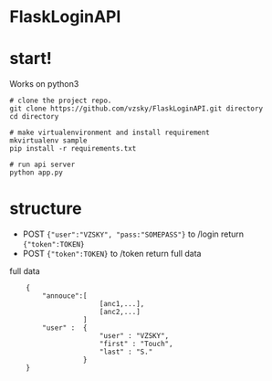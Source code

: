 # FlaskLoginAPI
# start!
Works on python3
```
# clone the project repo.
git clone https://github.com/vzsky/FlaskLoginAPI.git directory
cd directory

# make virtualenvironment and install requirement
mkvirtualenv sample 
pip install -r requirements.txt

# run api server
python app.py
```
# structure
- POST ```{"user":"VZSKY", "pass:"SOMEPASS"}``` to /login return ```{"token":TOKEN}```
- POST ```{"token":TOKEN}``` to /token return full data

full data
```
    {
        "annouce":[
                      [anc1,...],
                      [anc2,...]
                  ]
        "user" :  { 
                      "user" : "VZSKY",
                      "first" : "Touch",
                      "last" : "S."
                  }
    }
```
     
